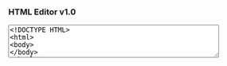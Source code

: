 <h3 id="to-set-your-username-on-this-github-pages-website-click-the-button-below">HTML Editor v1.0</h3>
<textarea rows="4" cols="50" id="htmlData">
<!DOCTYPE HTML>
<html>
<body>
</body>
</html>
<form onsubmit="return embed()">
<input type="submit" title="Run the following HTML code in the box below" value="Run HTML Code">
</form>
<p></p>
<iframe id="embed" src="about:blank" height="700" width="800">
</iframe>
			
<script>
function embed() {
var doc = document.getElementById('embed').contentWindow.document;
doc.open();
doc.write(document.getElementById('htmlData').value);
doc.close();
return false
}
</script>
